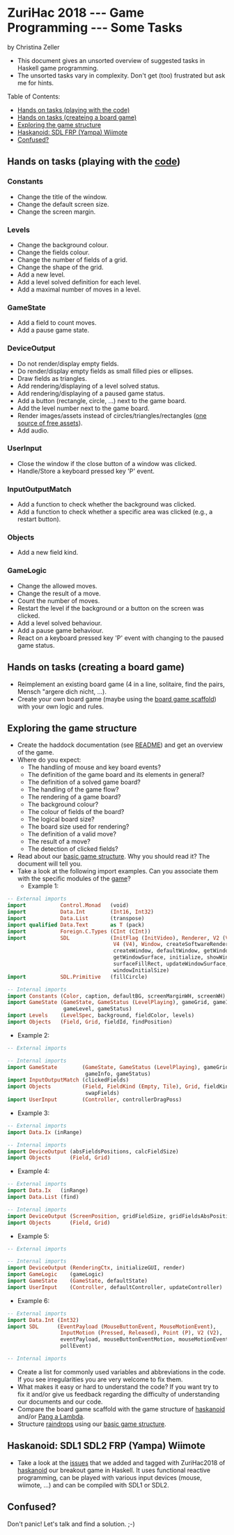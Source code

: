 # ZuriHac 2018 --- Game Programming --- Some Tasks
by Christina Zeller

- This document gives an unsorted overview of suggested tasks in Haskell game programming.
- The unsorted tasks vary in complexity. Don't get (too) frustrated but ask me for hints.

Table of Contents:
  * [Hands on tasks (playing with the code)](#hands-on-tasks-playing-with-the-code)
  * [Hands on tasks (createing a board game)](#hands-on-tasks-creating-a-board-game)
  * [Exploring the game structure](#exploring-the-game-structure)
  * [Haskanoid: SDL FRP (Yampa) Wiimote](#haskanoid-sdl1-sdl2-frp-yampa-wiimote)
  * [Confused?](#confused)

## Hands on tasks (playing with the [code](https://github.com/keera-studios/haskell-game-programming/tree/zuriHac2018/examples/board-game-scaffold/src))
### Constants
- Change the title of the window.
- Change the default screen size.
- Change the screen margin.
### Levels
- Change the background colour.
- Change the fields colour.
- Change the number of fields of a grid.
- Change the shape of the grid.
- Add a new level.
- Add a level solved definition for each level.
- Add a maximal number of moves in a level.
### GameState
- Add a field to count moves.
- Add a pause game state.
### DeviceOutput
- Do not render/display empty fields.
- Do render/display empty fields as small filled pies or ellipses.
- Draw fields as triangles.
- Add rendering/displaying of a level solved status.
- Add rendering/displaying of a paused game status.
- Add a button (rectangle, circle, ...) next to the game board.
- Add the level number next to the game board.
- Render images/assets instead of circles/triangles/rectangles ([one source of free assets](http://www.kenney.nl/)).
- Add audio.
### UserInput
- Close the window if the close button of a window was clicked.
- Handle/Store a keyboard pressed key 'P' event.
### InputOutputMatch
- Add a function to check whether the background was clicked.
- Add a function to check whether a specific area was clicked (e.g., a restart button).
### Objects
- Add a new field kind.
### GameLogic
- Change the allowed moves.
- Change the result of a move.
- Count the number of moves.
- Restart the level if the background or a button on the screen was clicked.
- Add a level solved behaviour.
- Add a pause game behaviour.
- React on a keyboard pressed key 'P' event with changing to the paused game status.

## Hands on tasks (creating a board game)
- Reimplement an existing board game (4 in a line, solitaire, find the pairs, Mensch \"argere dich nicht, ...).
- Create your own board game (maybe using the [board game scaffold](https://github.com/keera-studios/haskell-game-programming/tree/zuriHac2018/examples/board-game-scaffold)) with your own logic and rules.

## Exploring the game structure
- Create the haddock documentation (see [README](https://github.com/keera-studios/haskell-game-programming/blob/zuriHac2018/examples/board-game-scaffold/README.md)) and get an overview of the game.
- Where do you expect:
  - The handling of mouse and key board events?
  - The definition of the game board and its elements in general?
  - The definition of a solved game board?
  - The handling of the game flow?
  - The rendering of a game board?
  - The background colour?
  - The colour of fields of the board?
  - The logical board size?
  - The board size used for rendering?
  - The definition of a valid move?
  - The result of a move?
  - The detection of clicked fields?
- Read about our [basic game structure](https://github.com/keera-studios/haskell-game-programming/blob/zuriHac2018/examples/board-game-scaffold/docs/game-structure.md). Why you should read it? The document will tell you.
- Take a look at the following import examples. Can you associate them with the specific modules of the [game](https://github.com/keera-studios/haskell-game-programming/tree/zuriHac2018/examples/board-game-scaffold/src)?
  - Example 1:

```haskell
-- External imports
import           Control.Monad   (void)
import           Data.Int        (Int16, Int32)
import           Data.List       (transpose)
import qualified Data.Text       as T (pack)
import           Foreign.C.Types (CInt (CInt))
import           SDL             (InitFlag (InitVideo), Renderer, V2 (V2),
                                  V4 (V4), Window, createSoftwareRenderer,
                                  createWindow, defaultWindow, getWindowSurface,
                                  getWindowSurface, initialize, showWindow,
                                  surfaceFillRect, updateWindowSurface,
                                  windowInitialSize)
import           SDL.Primitive   (fillCircle)

-- Internal imports
import Constants (Color, caption, defaultBG, screenMarginWH, screenWH)
import GameState (GameState, GameStatus (LevelPlaying), gameGrid, gameInfo,
                  gameLevel, gameStatus)
import Levels    (LevelSpec, background, fieldColor, levels)
import Objects   (Field, Grid, fieldId, findPosition)
```

  - Example 2:

```haskell
-- External imports

-- Internal imports
import GameState        (GameState, GameStatus (LevelPlaying), gameGrid,
                         gameInfo, gameStatus)
import InputOutputMatch (clickedFields)
import Objects          (Field, FieldKind (Empty, Tile), Grid, fieldKind,
                         swapFields)
import UserInput        (Controller, controllerDragPoss)
```

  - Example 3:

```haskell
-- External imports
import Data.Ix (inRange)

-- Internal imports
import DeviceOutput (absFieldsPositions, calcFieldSize)
import Objects      (Field, Grid)
```

  - Example 4:

```haskell
-- External imports
import Data.Ix   (inRange)
import Data.List (find)

-- Internal imports
import DeviceOutput (ScreenPosition, gridFieldSize, gridFieldsAbsPositions)
import Objects      (Field, Grid)
```

  - Example 5:

```haskell
-- External imports

-- Internal imports
import DeviceOutput (RenderingCtx, initializeGUI, render)
import GameLogic    (gameLogic)
import GameState    (GameState, defaultState)
import UserInput    (Controller, defaultController, updateController)
```

  - Example 6:

```haskell
-- External imports
import Data.Int (Int32)
import SDL      (EventPayload (MouseButtonEvent, MouseMotionEvent),
                 InputMotion (Pressed, Released), Point (P), V2 (V2),
                 eventPayload, mouseButtonEventMotion, mouseMotionEventPos,
                 pollEvent)

-- Internal imports
```

- Create a list for commonly used variables and abbreviations in the code. If you see irregularities you are very welcome to fix them.
- What makes it easy or hard to understand the code? If you want try to fix it and/or give us feedback regarding the difficulty of understanding our documents and our code.
- Compare the board game scaffold with the game structure of [haskanoid](https://github.com/ivanperez-keera/haskanoid) and/or [Pang a Lambda](https://github.com/keera-studios/games-pang-a-lambda).
- Structure [raindrops](https://github.com/keera-studios/haskell-game-programming/tree/master/examples/raindrops) using our [basic game structure](https://github.com/keera-studios/haskell-game-programming/blob/zuriHac2018/examples/board-game-scaffold/docs/game-structure.md).

## Haskanoid: SDL1 SDL2 FRP (Yampa) Wiimote
- Take a look at the [issues](https://github.com/ivanperez-keera/haskanoid/issues) that we added and tagged with ZuriHac2018 of [haskanoid](https://github.com/ivanperez-keera/haskanoid) our breakout game in Haskell. It uses functional reactive programming, can be played with various input devices (mouse, wiimote, ...) and can be compiled with SDL1 or SDL2.

## Confused?
Don't panic! Let's talk and find a solution. ;-)
